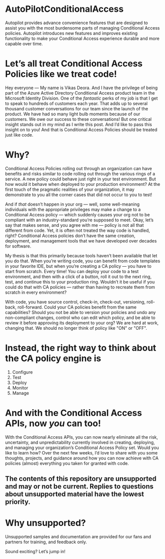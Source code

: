 # AutoPilotConditionalAccess
Autopilot provides advance convenience features that are designed to assist you with the most burdensome parts of managing Conditional Access policies. Autopilot introduces new features and improves existing functionality to make your Conditional Access experience durable and more capable over time.

# Let’s all treat Conditional Access Policies like we treat code!
Hey everyone — My name is Vikas Deora. And I have the privilege of being part of the Azure Active Directory Conditional Access product team in the Microsoft Identity Division. One of the *fantastic* perks of my job is that I get to speak to hundreds of customers each year. That adds up to several thousand customer conversations for our team since the launch of the product. We have had so many light bulb moments because of our customers. We owe our success to these conversations! But one critical insight stands out in my mind as I write this post. And I’d like to pass this insight on to you! And that is Conditional Access Policies should be treated just like code.

# Why?

Conditional Access Policies rolling out through an organization can have benefits and risks similar to code rolling out through the various rings of a service. A new policy could behave just right in your test environment. But how would it behave when deployed to your production environment? At the first touch of the pragmatic realities of your organization, it may demonstrate to you all the corner cases that did not occur to you to test!

And if *that* doesn’t happen in your org — well, some well-meaning individuals with the appropriate privileges may make a change to a Conditional Access policy — which suddenly causes your org not to be compliant with an industry-standard you’re supposed to meet.
Okay, let’s say that makes sense, and you agree with me — policy is not all that different from code. Yet, it is often not treated the way code is handled, right? Conditional Access policies don’t have the same creation, deployment, and management tools that we have developed over decades for software.

My thesis is that this primarily because tools haven’t been available that let you do that. When you’re writing code, you can benefit from code templates in your favorite IDE, but when you’re creating a CA policy — you have to start from scratch. Every time!
You can deploy your code to a test environment, and then with a click of a button, roll it out to the next ring, test, and continue this to your production ring. Wouldn’t it be useful if you could do that with CA policies — rather than having to recreate them from scratch in every environment?

With code, you have source control, check-in, check-out, versioning, roll-back, roll-forward. Could your CA policies benefit from the same capabilities? Should you not be able to version your policies and undo any non-compliant changes, control who can edit which policy, and be able to review it before approving its deployment to your org? We are hard at work, changing that. We should no longer think of policy like "ON" or "OFF".

# Instead, the right way to think about the CA policy engine is

1. Configure
2. Test
3. Deploy
4. Monitor
5. Manage

# And with the Conditional Access APIs, now *you* can too!
With the Conditional Access APIs, you can now nearly eliminate all the risk, uncertainty, and unpredictability currently involved in creating, deploying, and managing your organization’s Conditional Access Policy set. Would you like to learn how?
Over the next few weeks, I’d love to share with you some thoughts, projects, and guidance around how you can now achieve with CA policies (almost) everything you taken for granted with code.

## The contents of this repository are unsupported and may or not be current. Replies to questions about unsupported material have the lowest priority.

# Why unsupported?
Unsupported samples and documentation are provided for our fans and partners for training, and feedback only.

Sound exciting?
Let’s jump in!





